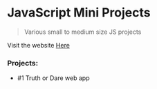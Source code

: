 # JavaScript Mini Projects

> Various small to medium size JS projects

Visit the website [Here](https://javascriptprojects.club/)

### Projects: 

- #1 Truth or Dare web app 
